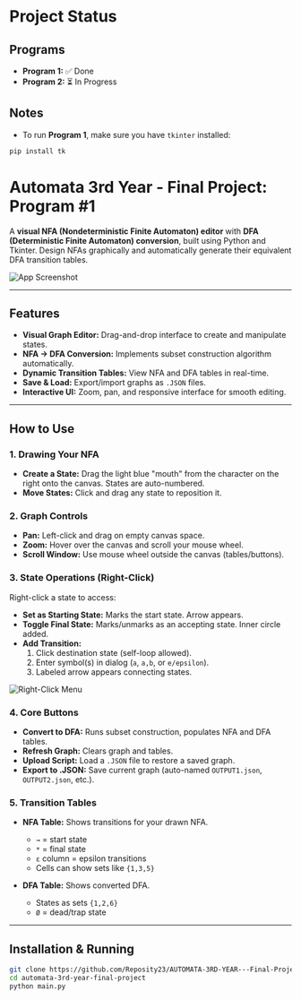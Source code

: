 # Project Status

## Programs
- **Program 1:** ✅ Done
- **Program 2:** ⏳ In Progress

## Notes
- To run **Program 1**, make sure you have `tkinter` installed:
```bash
pip install tk
```
# Automata 3rd Year - Final Project: Program #1

A **visual NFA (Nondeterministic Finite Automaton) editor** with **DFA (Deterministic Finite Automaton) conversion**, built using Python and Tkinter. Design NFAs graphically and automatically generate their equivalent DFA transition tables.  

![App Screenshot](https://github.com/user-attachments/assets/519e6ca1-eeee-47db-8d1f-afbf7d1f3f2b)

---

## Features

- **Visual Graph Editor:** Drag-and-drop interface to create and manipulate states.  
- **NFA → DFA Conversion:** Implements subset construction algorithm automatically.  
- **Dynamic Transition Tables:** View NFA and DFA tables in real-time.  
- **Save & Load:** Export/import graphs as `.JSON` files.  
- **Interactive UI:** Zoom, pan, and responsive interface for smooth editing.  

---

## How to Use

### 1. Drawing Your NFA

- **Create a State:** Drag the light blue "mouth" from the character on the right onto the canvas. States are auto-numbered.  
- **Move States:** Click and drag any state to reposition it.  

### 2. Graph Controls

- **Pan:** Left-click and drag on empty canvas space.  
- **Zoom:** Hover over the canvas and scroll your mouse wheel.  
- **Scroll Window:** Use mouse wheel outside the canvas (tables/buttons).  

### 3. State Operations (Right-Click)

Right-click a state to access:

- **Set as Starting State:** Marks the start state. Arrow appears.  
- **Toggle Final State:** Marks/unmarks as an accepting state. Inner circle added.  
- **Add Transition:**  
  1. Click destination state (self-loop allowed).  
  2. Enter symbol(s) in dialog (`a`, `a,b`, or `e/epsilon`).  
  3. Labeled arrow appears connecting states.  

![Right-Click Menu](https://github.com/user-attachments/assets/eae4564b-2784-4ddb-8cb1-a95f7f419226)

### 4. Core Buttons

- **Convert to DFA:** Runs subset construction, populates NFA and DFA tables.  
- **Refresh Graph:** Clears graph and tables.  
- **Upload Script:** Load a `.JSON` file to restore a saved graph.  
- **Export to .JSON:** Save current graph (auto-named `OUTPUT1.json`, `OUTPUT2.json`, etc.).  

### 5. Transition Tables

- **NFA Table:** Shows transitions for your drawn NFA.  
  - `→` = start state  
  - `*` = final state  
  - `ε` column = epsilon transitions  
  - Cells can show sets like `{1,3,5}`  

- **DFA Table:** Shows converted DFA.  
  - States as sets `{1,2,6}`  
  - `Ø` = dead/trap state  

---

## Installation & Running

```bash
git clone https://github.com/Reposity23/AUTOMATA-3RD-YEAR---Final-Project.git
cd automata-3rd-year-final-project
python main.py
